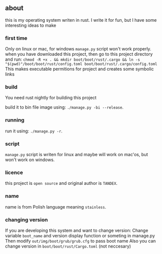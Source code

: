 ## about
this is my operating system writen in rust.
I write it for fun, but I have some interesting ideas to make

### first time
Only on linux or mac, for windows `manage.py` script won't work properly.
when you have downloaded this project, then go to this project directory and run:
`chmod -R +x . && mkdir boot/boot/rust/.cargo && ln -s "$(pwd)"/boot/boot/rust/config.toml boot/boot/rust/.cargo/config.toml`
This makes executable permitions for project and creates some symbolic links

### build
You need rust nightly for building this project

build it to bin file image using: `./manage.py -bi --release`.

### running
run it using: `./manage.py -r`.

### script
`manage.py` script is writen for linux and maybe will work on mac'os, but won't work on windows.

### licence
this project is `open source` and original author is `TANDEX`.

### name
name is from Polish language meaning `stainless`. 

### changing version
If you are developing this system and want to change version:
Change variable `boot_name` and version display function or someting in manage.py
Then modify `out/img/boot/grub/grub.cfg` to pass boot name
Also you can change version in `boot/boot/rust/Cargo.toml` (not neccesary)
